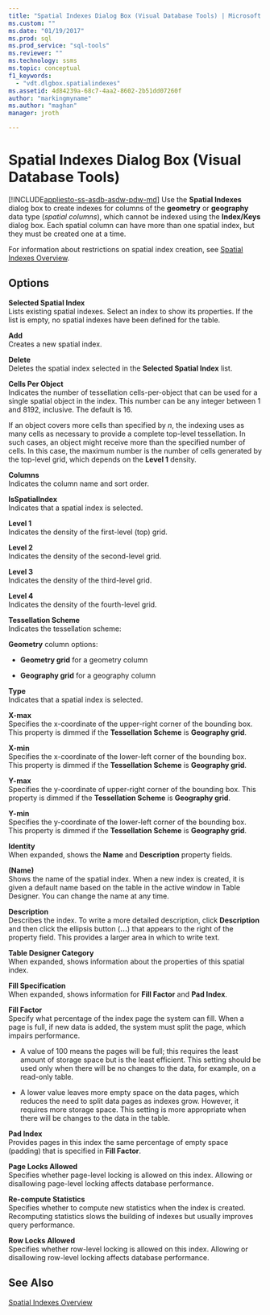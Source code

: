 ```yaml
---
title: "Spatial Indexes Dialog Box (Visual Database Tools) | Microsoft Docs"
ms.custom: ""
ms.date: "01/19/2017"
ms.prod: sql
ms.prod_service: "sql-tools"
ms.reviewer: ""
ms.technology: ssms
ms.topic: conceptual
f1_keywords: 
  - "vdt.dlgbox.spatialindexes"
ms.assetid: 4d84239a-68c7-4aa2-8602-2b51dd07260f
author: "markingmyname"
ms.author: "maghan"
manager: jroth

---
```

# Spatial Indexes Dialog Box (Visual Database Tools)
[!INCLUDE[appliesto-ss-asdb-asdw-pdw-md](../../includes/appliesto-ss-asdb-asdw-pdw-md.md)]
Use the **Spatial Indexes** dialog box to create indexes for columns of the **geometry** or **geography** data type (*spatial columns*), which cannot be indexed using the **Index/Keys** dialog box. Each spatial column can have more than one spatial index, but they must be created one at a time.  
  
For information about restrictions on spatial index creation, see [Spatial Indexes Overview](../../relational-databases/spatial/spatial-indexes-overview.md).  
  
## Options  
**Selected Spatial Index**  
Lists existing spatial indexes. Select an index to show its properties. If the list is empty, no spatial indexes have been defined for the table.  
  
**Add**  
Creates a new spatial index.  
  
**Delete**  
Deletes the spatial index selected in the **Selected Spatial Index** list.  
  
**Cells Per Object**  
Indicates the number of tessellation cells-per-object that can be used for a single spatial object in the index. This number can be any integer between 1 and 8192, inclusive. The default is 16.  
  
If an object covers more cells than specified by *n*, the indexing uses as many cells as necessary to provide a complete top-level tessellation. In such cases, an object might receive more than the specified number of cells. In this case, the maximum number is the number of cells generated by the top-level grid, which depends on the **Level 1** density.  
  
**Columns**  
Indicates the column name and sort order.  
  
**IsSpatialIndex**  
Indicates that a spatial index is selected.  
  
**Level 1**  
Indicates the density of the first-level (top) grid.  
  
**Level 2**  
Indicates the density of the second-level grid.  
  
**Level 3**  
Indicates the density of the third-level grid.  
  
**Level 4**  
Indicates the density of the fourth-level grid.  
  
**Tessellation Scheme**  
Indicates the tessellation scheme:  
  
**Geometry** column options:  
  
-   **Geometry grid** for a geometry column  
  
-   **Geography grid** for a geography column  
  
**Type**  
Indicates that a spatial index is selected.  
  
**X-max**  
Specifies the x-coordinate of the upper-right corner of the bounding box. This property is dimmed if the **Tessellation Scheme** is **Geography grid**.  
  
**X-min**  
Specifies the x-coordinate of the lower-left corner of the bounding box. This property is dimmed if the **Tessellation Scheme** is **Geography grid**.  
  
**Y-max**  
Specifies the y-coordinate of upper-right corner of the bounding box. This property is dimmed if the **Tessellation Scheme** is **Geography grid**.  
  
**Y-min**  
Specifies the y-coordinate of the lower-left corner of the bounding box. This property is dimmed if the **Tessellation Scheme** is **Geography grid**.  
  
**Identity**  
When expanded, shows the **Name** and **Description** property fields.  
  
**(Name)**  
Shows the name of the spatial index. When a new index is created, it is given a default name based on the table in the active window in Table Designer. You can change the name at any time.  
  
**Description**  
Describes the index. To write a more detailed description, click **Description** and then click the ellipsis button (**...**) that appears to the right of the property field. This provides a larger area in which to write text.  
  
**Table Designer Category**  
When expanded, shows information about the properties of this spatial index.  
  
**Fill Specification**  
When expanded, shows information for **Fill Factor** and **Pad Index**.  
  
**Fill Factor**  
Specify what percentage of the index page the system can fill. When a page is full, if new data is added, the system must split the page, which impairs performance.  
  
-   A value of 100 means the pages will be full; this requires the least amount of storage space but is the least efficient. This setting should be used only when there will be no changes to the data, for example, on a read-only table.  
  
-   A lower value leaves more empty space on the data pages, which reduces the need to split data pages as indexes grow. However, it requires more storage space. This setting is more appropriate when there will be changes to the data in the table.  
  
**Pad Index**  
Provides pages in this index the same percentage of empty space (padding) that is specified in **Fill Factor**.  
  
**Page Locks Allowed**  
Specifies whether page-level locking is allowed on this index. Allowing or disallowing page-level locking affects database performance.  
  
**Re-compute Statistics**  
Specifies whether to compute new statistics when the index is created. Recomputing statistics slows the building of indexes but usually improves query performance.  
  
**Row Locks Allowed**  
Specifies whether row-level locking is allowed on this index. Allowing or disallowing row-level locking affects database performance.  
  
## See Also  
[Spatial Indexes Overview](../../relational-databases/spatial/spatial-indexes-overview.md)  
  
